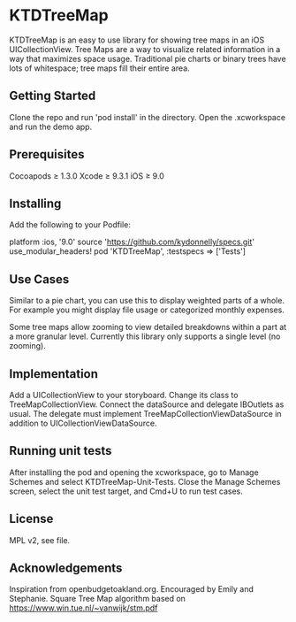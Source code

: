 # KTDTreeMap

KTDTreeMap is an easy to use library for showing tree maps in an iOS UICollectionView. Tree Maps are a way to visualize related information in a way that maximizes space usage. Traditional pie charts or binary trees have lots of whitespace; tree maps fill their entire area.

## Getting Started

Clone the repo and run 'pod install' in the directory. Open the .xcworkspace and run the demo app.

## Prerequisites

Cocoapods ≥ 1.3.0
Xcode ≥ 9.3.1
iOS ≥ 9.0

## Installing

Add the following to your Podfile:

platform :ios, '9.0'
source 'https://github.com/kydonnelly/specs.git'
use_modular_headers!
pod 'KTDTreeMap', :testspecs => ['Tests']

## Use Cases

Similar to a pie chart, you can use this to display weighted parts of a whole. For example you might display file usage or categorized monthly expenses.

Some tree maps allow zooming to view detailed breakdowns within a part at a more granular level. Currently this library only supports a single level (no zooming).

## Implementation

Add a UICollectionView to your storyboard. Change its class to TreeMapCollectionView. Connect the dataSource and delegate IBOutlets as usual. The delegate must implement TreeMapCollectionViewDataSource in addition to UICollectionViewDataSource.

## Running unit tests

After installing the pod and opening the xcworkspace, go to Manage Schemes and select KTDTreeMap-Unit-Tests. Close the Manage Schemes screen, select the unit test target, and Cmd+U to run test cases.

## License

MPL v2, see file.

## Acknowledgements

Inspiration from openbudgetoakland.org. Encouraged by Emily and Stephanie.
Square Tree Map algorithm based on https://www.win.tue.nl/~vanwijk/stm.pdf
